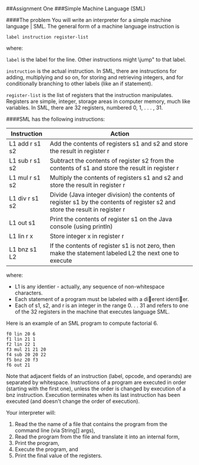 ##Assignment One
###Simple Machine Language (SML)

####The problem
You will write an interpreter for a simple machine language | SML. The general form of a machine language instruction is
    
    label instruction register-list


where:

`label` is the label for the line. Other instructions might \jump" to that label.

`instruction` is the actual instruction. In SML, there are instructions for adding, multiplying and so on, for storing and retrieving integers, and for conditionally branching to other labels (like an if statement).

`register-list` is the list of registers that the instruction manipulates. Registers are simple, integer, storage areas in computer memory, much like variables. In SML, there are 32 registers, numbered 0, 1, . . . , 31.


####SML has the following instructions:

|**Instruction**| **Action** |
|-----|-----|
| L1 add r s1 s2 | Add the contents of registers s1 and s2 and store the result in register r |
| L1 sub r s1 s2 | Subtract the contents of register s2 from the contents of s1 and store the result in register r |
| L1 mul r s1 s2 | Multiply the contents of registers s1 and s2 and store the result in register r |
| L1 div r s1 s2 | Divide (Java integer division) the contents of register s1 by the contents of register s2 and store the result in register r |
| L1 out s1 | Print the contents of register s1 on the Java console (using println) |
| L1 lin r x | Store integer x in register r |
| L1 bnz s1 L2 | If the contents of register s1 is not zero, then make the statement labeled L2 the next one to execute |


where:

- L1 is any identier - actually, any sequence of non-whitespace characters.
- Each statement of a program must be labeled with a dierent identier.
- Each of s1, s2, and r is an integer in the range 0. . . 31 and refers to one of the 32 registers in the machine that executes language SML.

Here is an example of an SML program to compute factorial 6.
```
f0 lin 20 6
f1 lin 21 1
f2 lin 22 1
f3 mul 21 21 20
f4 sub 20 20 22
f5 bnz 20 f3
f6 out 21
```

Note that adjacent fields of an instruction (label, opcode, and operands) are separated by whitespace. Instructions of a program are executed in order (starting with the first one), unless the order is changed by execution of a bnz instruction. Execution terminates when its last instruction has been executed (and doesn't change the order of execution).

Your interpreter will:

1. Read the the name of a file that contains the program from the command line (via String[] args),
2. Read the program from the file and translate it into an internal form,
3. Print the program,
4. Execute the program, and
5. Print the final value of the registers.


